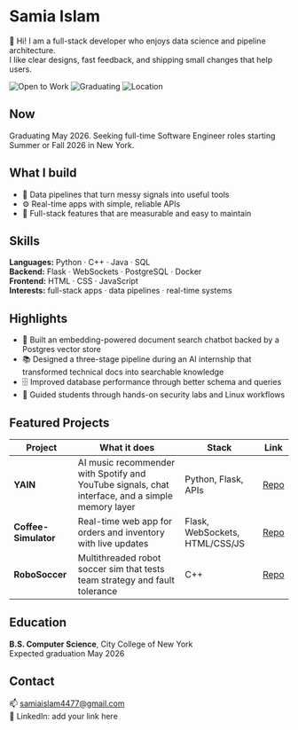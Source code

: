 # Samia Islam

👋 Hi! I am a full-stack developer who enjoys data science and pipeline architecture.  
I like clear designs, fast feedback, and shipping small changes that help users.

![Open to Work](https://img.shields.io/badge/Open_to_Work-Yes-brightgreen)
![Graduating](https://img.shields.io/badge/Graduating-May_2026-orange)
![Location](https://img.shields.io/badge/NYC-🗽-blue)

## Now
Graduating May 2026. Seeking full-time Software Engineer roles starting Summer or Fall 2026 in New York.

## What I build
- 🧠 Data pipelines that turn messy signals into useful tools  
- ⚙️ Real-time apps with simple, reliable APIs  
- 🧰 Full-stack features that are measurable and easy to maintain

## Skills
**Languages:** Python · C++ · Java · SQL  
**Backend:** Flask · WebSockets · PostgreSQL · Docker  
**Frontend:** HTML · CSS · JavaScript  
**Interests:** full-stack apps · data pipelines · real-time systems

## Highlights
- 🚀 Built an embedding-powered document search chatbot backed by a Postgres vector store  
- 📚 Designed a three-stage pipeline during an AI internship that transformed technical docs into searchable knowledge  
- 🗄️ Improved database performance through better schema and queries  
- 🔐 Guided students through hands-on security labs and Linux workflows

## Featured Projects
| Project | What it does | Stack | Link |
|---|---|---|---|
| **YAIN** | AI music recommender with Spotify and YouTube signals, chat interface, and a simple memory layer | Python, Flask, APIs | [Repo](https://github.com/SamiaIslam22/YAIN) |
| **Coffee-Simulator** | Real-time web app for orders and inventory with live updates | Flask, WebSockets, HTML/CSS/JS | [Repo](https://github.com/SamiaIslam22/Coffee-Simulator) |
| **RoboSoccer** | Multithreaded robot soccer sim that tests team strategy and fault tolerance | C++ | [Repo](https://github.com/SamiaIslam22/RoboSoccer) |

## Education
**B.S. Computer Science**, City College of New York  
Expected graduation May 2026

## Contact
📫 samiaislam4477@gmail.com  
🔗 LinkedIn: add your link here
